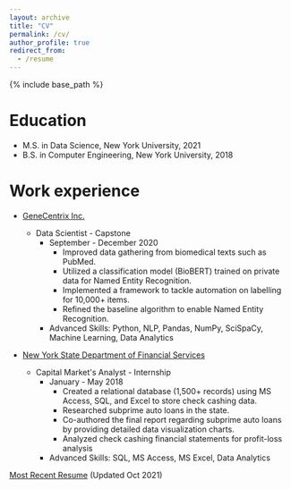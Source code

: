 ```yaml
---
layout: archive
title: "CV"
permalink: /cv/
author_profile: true
redirect_from:
  - /resume
---
```


{% include base_path %}

Education
======
* M.S. in Data Science, New York University, 2021
* B.S. in Computer Engineering, New York University, 2018

Work experience
======
* [GeneCentrix Inc.](https://www.genecentrix.com/)
  * Data Scientist - Capstone
    * September - December 2020
      * Improved data gathering from biomedical texts such as PubMed.
      * Utilized a classification model (BioBERT) trained on private data for Named Entity Recognition.
      * Implemented a framework to tackle automation on labelling for 10,000+ items.
      * Refined the baseline algorithm to enable Named Entity Recognition.
    * Advanced Skills: Python, NLP, Pandas, NumPy, SciSpaCy, Machine Learning, Data Analytics

* [New York State Department of Financial Services](https://www.dfs.ny.gov/)
  * Capital Market's Analyst - Internship
    * January - May 2018
      * Created a relational database (1,500+ records) using MS Access, SQL, and Excel to store check cashing data.
      * Researched subprime auto loans in the state.
      * Co-authored the final report regarding subprime auto loans by providing detailed data visualization charts.
      * Analyzed check cashing financial statements for profit-loss analysis
    * Advanced Skills: SQL, MS Access, MS Excel, Data Analytics

[Most Recent Resume](http://ray-mohabir.github.io/files/RayMohabir_Resume.pdf) (Updated Oct 2021)
  



